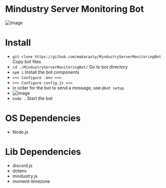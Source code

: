 # Mindustry Server Monitoring Bot
![image](https://github.com/makarasty/MindustryServerMonitoringBot/assets/71918286/a597abcb-8148-45d6-a6b6-795973211f48)

# Install
- `git clone https://github.com/makarasty/MindustryServerMonitoringBot` Copy bot files
- `cd ./MindustryServerMonitoringBot/` Go to bot directory
- `npm i` Install the bot components
- `>>> Configure .env <<<`
- `>>> Configure config.js <<<`
- in order for the bot to send a message, use `@bot setup`
- ![image](https://github.com/makarasty/MindustryServerMonitoringBot/assets/71918286/fa3e7a63-f46a-4ef3-8f4c-53d3bd94af0b)
- `node .` Start the bot

# OS Dependencies
- Node.js

# Lib Dependencies
- discord.js
- dotenv
- mindustry.js
- moment-timezone
